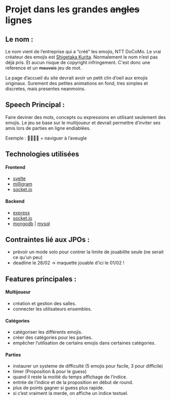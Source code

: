 # Projet dans les grandes ~~angles~~ lignes
## Le nom :
Le nom vient de l’entreprise qui a “créé” les emojis, NTT DoCoMo. Le vrai créateur des emojis est [Shigetaka Kurita][begin].
Normalement le nom n’est pas déjà pris. Et aucun risque de copyright infringement. C'est donc une reference et un ~~mauvais~~ jeu de mot.

La page d’accueil du site devrait avoir un petit clin d’oeil aux emojis originaux. Surement des petites animations en fond, tres simples et discretes, mais presentes neanmoins.

## Speech Principal :
Faire deviner des mots, concepts ou expressions en utilisant seulement des emojis.
Le jeu se base sur le multijoueur et devrait permettre d’inviter ses amis lors de parties en ligne endiablées.

Exemple :
🚣‍♂️👩‍🦯 = naviguer à l’aveugle

## Technologies utilisées
#### Frontend
- [svelte][svelte]
- [milligram][milligram]
- [socket.io][socketiof]

#### Backend
- [express][express]
- [socket.io][socketiob]
- [mongodb][mongodb] | [mysql][mysql]

## Contraintes lié aux JPOs :
- prévoir un mode solo pour contrer la limite de jouabilite seule (ne serait ce qu'un peu)
- deadline le 28/02 → maquette jouable d’ici le 01/02 !

## Features principales :
#### Multijoueur
- création et gestion des salles.
- connecter les utilisateurs ensembles.

#### Catégories
- catégoriser les différents emojis.
- créer des catégories pour les parties.
- empêcher l’utilisation de certains emojis dans certaines catégories.

#### Parties
- instaurer un systeme de difficulté (5 emojis pour facile, 3 pour difficile)
- timer (Proposition & pour le guess)
- quand il reste la moitié du temps affichage de l’indice.
- entrée de l’indice et de la proposition en début de round.
- plus de points gagner si guess plus rapide.
- si c’est vraiment la merde, on affiche un indice textuel.


[begin]: https://edition.cnn.com/style/article/emoji-shigetaka-kurita-standards-manual/index.html
[original]: https://forum.nativesintech.org/uploads/default/original/1X/5c36611c9fb977d170721cd4c71817e6531e3502.png
[svelte]: https://svelte.dev/
[milligram]: https://milligram.io/
[express]: https://expressjs.com/
[socketiof]: https://socket.io/docs/v3/client-api/
[socketiob]: https://socket.io/docs/v3/server-api/
[mongodb]: https://mongodb.com/fr
[mysql]: https://mysql.com/fr/
